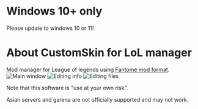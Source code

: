 

# Windows 10+ only
 Please update to windows 10 or 11!

# About CustomSkin for LoL manager
 Mod manager for League of legends using [Fantome mod format](https://github.com/LeagueToolkit/Fantome/wiki/Mod-File-Format).
 ![Main window](docs/manager-0.png)
 ![Editing info](docs/manager-1.png)
 ![Editing files](docs/manager-2.png)

Note that this software is "use at your own risk".

Asian servers and garena are not officially supported and may not work.
